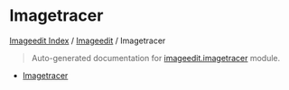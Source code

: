 # Imagetracer

[Imageedit Index](../README.md#imageedit-index) /
[Imageedit](./index.md#imageedit) /
Imagetracer

> Auto-generated documentation for [imageedit.imagetracer](../../../imageedit/imagetracer.py) module.

- [Imagetracer](#imagetracer)
